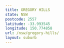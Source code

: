 ```yaml
---
title: GREGORY HILLS
state: NSW
postcode: 2557
latitude: -33.993545
longitude: 150.774858
url: /nsw/gregory-hills/
layout: suburb
---
```


